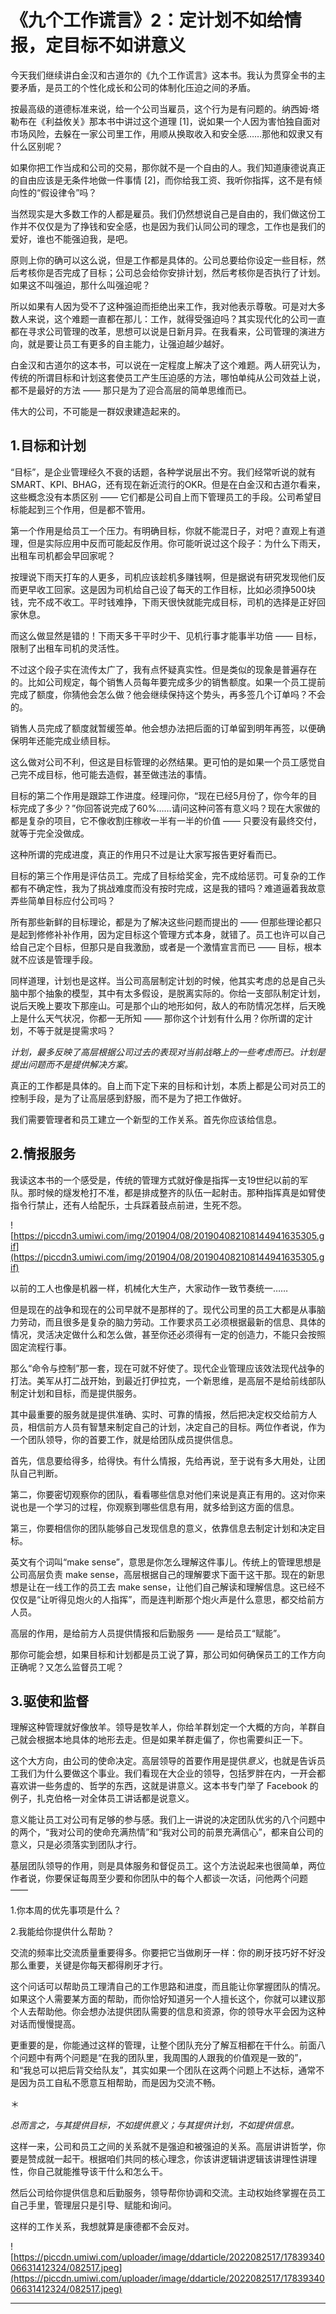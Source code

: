 # 《九个工作谎言》2：定计划不如给情报，定目标不如讲意义

今天我们继续讲白金汉和古道尔的《九个工作谎言》这本书。我认为贯穿全书的主要矛盾，是员工的个性化成长和公司的体制化压迫之间的矛盾。

按最高级的道德标准来说，给一个公司当雇员，这个行为是有问题的。纳西姆·塔勒布在《利益攸关》那本书中讲过这个道理 [1]，说如果一个人因为害怕独自面对市场风险，去躲在一家公司里工作，用顺从换取收入和安全感……那他和奴隶又有什么区别呢？

如果你把工作当成和公司的交易，那你就不是一个自由的人。我们知道康德说真正的自由应该是无条件地做一件事情 [2]，而你给我工资、我听你指挥，这不是有倾向性的“假设律令”吗？

当然现实是大多数工作的人都是雇员。我们仍然想说自己是自由的，我们做这份工作并不仅仅是为了挣钱和安全感，也是因为我们认同公司的理念，工作也是我们的爱好，谁也不能强迫我，是吧。

原则上你的确可以这么说，但是工作都是具体的。公司总要给你设定一些目标，然后考核你是否完成了目标；公司总会给你安排计划，然后考核你是否执行了计划。如果这不叫强迫，那什么叫强迫呢？

所以如果有人因为受不了这种强迫而拒绝出来工作，我对他表示尊敬。可是对大多数人来说，这个难题一直都在那儿：工作，就得受强迫吗？其实现代化的公司一直都在寻求公司管理的改革，思想可以说是日新月异。在我看来，公司管理的演进方向，就是要让员工有更多的自主能力，让强迫越少越好。

白金汉和古道尔的这本书，可以说在一定程度上解决了这个难题。两人研究认为，传统的所谓目标和计划这套使员工产生压迫感的方法，哪怕单纯从公司效益上说，都不是最好的方法 —— 那只是为了迎合高层的简单思维而已。

伟大的公司，不可能是一群奴隶建造起来的。

## 1.目标和计划

“目标”，是企业管理经久不衰的话题，各种学说层出不穷。我们经常听说的就有SMART、KPI、BHAG，还有现在新近流行的OKR。但是在白金汉和古道尔看来，这些概念没有本质区别 —— 它们都是公司自上而下管理员工的手段。公司希望目标能起到三个作用，但是都不管用。

第一个作用是给员工一个压力。有明确目标，你就不能混日子，对吧？直观上有道理，但是实际应用中反而可能起反作用。你可能听说过这个段子：为什么下雨天，出租车司机都会早回家呢？

按理说下雨天打车的人更多，司机应该趁机多赚钱啊，但是据说有研究发现他们反而更早收工回家。这是因为司机给自己设了每天的工作目标，比如必须挣500块钱，完不成不收工。平时钱难挣，下雨天很快就能完成目标，司机的选择是正好回家休息。

而这么做显然是错的！下雨天多干平时少干、见机行事才能事半功倍 —— 目标，限制了出租车司机的灵活性。

不过这个段子实在流传太广了，我有点怀疑真实性。但是类似的现象是普遍存在的。比如公司规定，每个销售人员每年要完成多少的销售额度。如果一个员工提前完成了额度，你猜他会怎么做？他会继续保持这个势头，再多签几个订单吗？不会的。

销售人员完成了额度就暂缓签单。他会想办法把后面的订单留到明年再签，以便确保明年还能完成业绩目标。

这么做对公司不利，但这是目标管理的必然结果。更可怕的是如果一个员工感觉自己完不成目标，他可能去造假，甚至做违法的事情。

目标的第二个作用是跟踪工作进度。经理问你，“现在已经5月份了，你今年的目标完成了多少？”你回答说完成了60%……请问这种问答有意义吗？现在大家做的都是复杂的项目，它不像收割庄稼收一半有一半的价值 —— 只要没有最终交付，就等于完全没做成。

这种所谓的完成进度，真正的作用只不过是让大家写报告更好看而已。

目标的第三个作用是评估员工。完成了目标给奖金，完不成给惩罚。可复杂的工作都有不确定性，我为了挑战难度而没有按时完成，这是我的错吗？难道逼着我故意弄些简单目标应付公司吗？

所有那些新鲜的目标理论，都是为了解决这些问题而提出的 —— 但那些理论都只是起到修修补补作用，因为定目标这个管理方式本身，就错了。员工也许可以自己给自己定个目标，但那只是自我激励，或者是一个激情宣言而已 —— 目标，根本就不应该是管理手段。

同样道理，计划也是这样。当公司高层制定计划的时候，他其实考虑的总是自己头脑中那个抽象的模型，其中有太多假设，是脱离实际的。你给一支部队制定计划，说后天晚上要攻下那座山。可是那个山的地形如何，敌人的布防情况怎样，后天晚上是什么天气状况，你都一无所知 —— 那你这个计划有什么用？你所谓的定计划，不等于就是提需求吗？

 *计划，最多反映了高层根据公司过去的表现对当前战略上的一些考虑而已。计划是提出问题而不是提供解决方案。*

真正的工作都是具体的。自上而下定下来的目标和计划，本质上都是公司对员工的控制手段，是为了让高层感到舒服，而不是为了把工作做好。

我们需要管理者和员工建立一个新型的工作关系。首先你应该给信息。

## 2.情报服务

我读这本书的一个感受是，传统的管理方式就好像是指挥一支19世纪以前的军队。那时候的燧发枪打不准，都是排成整齐的队伍一起射击。那种指挥真是如臂使指令行禁止，还有人给配乐，士兵踩着鼓点前进，生死不怨。

![https://piccdn3.umiwi.com/img/201904/08/201904082108144941635305.gif](https://piccdn3.umiwi.com/img/201904/08/201904082108144941635305.gif)

以前的工人也像是机器一样，机械化大生产，大家动作一致节奏统一……

但是现在的战争和现在的公司早就不是那样的了。现代公司里的员工大都是从事脑力劳动，而且很多是复杂的脑力劳动。工作要求员工必须根据最新的信息、具体的情况，灵活决定做什么和怎么做，甚至你还必须得有一定的创造力，不能只会按照固定流程行事。

那么“命令与控制”那一套，现在可就不好使了。现代企业管理应该效法现代战争的打法。美军从打二战开始，到最近打伊拉克，一个新思维，是高层不是给前线部队制定计划和目标，而是提供服务。

其中最重要的服务就是提供准确、实时、可靠的情报，然后把决定权交给前方人员，相信前方人员有智慧来制定自己的计划，决定自己的目标。两位作者说，作为一个团队领导，你的首要工作，就是给团队成员提供信息。

首先，信息要给得多，给得快。有什么情报，先给再说，至于说有多大用处，让团队自己判断。

第二，你要密切观察你的团队，看看哪些信息对他们来说是真正有用的。这对你来说也是一个学习的过程，你观察到哪些信息有用，就多给到这方面的信息。

第三，你要相信你的团队能够自己发现信息的意义，依靠信息去制定计划和决定目标。

英文有个词叫“make sense”，意思是你怎么理解这件事儿。传统上的管理思想是公司高层负责 make sense，高层根据自己的理解要求下面干这干那。现在的新思想是让在一线工作的员工去 make sense，让他们自己解读和理解信息。这已经不仅仅是“让听得见炮火的人指挥”，而是连判断那个炮火声是什么意思，都交给前方人员。

高层的作用，是给前方人员提供情报和后勤服务 —— 是给员工“赋能”。

那你可能会想，如果目标和计划都是员工说了算，那公司如何确保员工的工作方向正确呢？又怎么监督员工呢？

## 3.驱使和监督

理解这种管理就好像放羊。领导是牧羊人，你给羊群划定一个大概的方向，羊群自己就会根据本地具体的地形去走。但是如果羊群走偏了，你也需要纠正一下。

这个大方向，由公司的使命决定。高层领导的首要作用是提供*意义*，也就是告诉员工我们为什么要做这个事业。我们看现在大企业的领导，包括罗胖在内，一开会都喜欢讲一些务虚的、哲学的东西，这就是讲意义。这本书专门举了 Facebook 的例子，扎克伯格一对全体员工讲话都是说意义。

意义能让员工对公司有足够的参与感。我们上一讲说的决定团队优劣的八个问题中的两个，“我对公司的使命充满热情”和“我对公司的前景充满信心”，都来自公司的意义，只是必须落实到团队才行。

基层团队领导的作用，则是具体服务和督促员工。这个方法说起来也很简单，两位作者说，你要保证每周至少要和你团队中的每个人都谈一次话，问他两个问题 ——

1.你本周的优先事项是什么？

2.我能给你提供什么帮助？

交流的频率比交流质量重要得多。你要把它当做刷牙一样：你的刷牙技巧好不好没那么重要，关键是你每天都得刷牙才行。

这个问话可以帮助员工理清自己的工作思路和进度，而且能让你掌握团队的情况。如果这个人需要某方面的帮助，而你恰好知道另一个人擅长这个，你就可以建议那个人去帮助他。你会想办法提供团队需要的信息和资源，你的领导水平会因为这种对话而慢慢提高。

更重要的是，你能通过这样的管理，让整个团队充分了解互相都在干什么。前面八个问题中有两个问题是“在我的团队里，我周围的人跟我的价值观是一致的”，和“我总可以把后背交给队友”，其实如果一个团队在这两个问题上不达标，通常不是因为员工自私不愿意互相帮助，而是因为交流不畅。

＊

 *总而言之，与其提供目标，不如提供意义；与其提供计划，不如提供信息。*

这样一来，公司和员工之间的关系就不是强迫和被强迫的关系。高层讲讲哲学，你要是赞成就一起干。根据咱们共同的核心理念，你该讲逻辑讲逻辑该讲理性讲理性，你自己就能推导该干什么和怎么干。

然后公司给你提供信息和后勤服务，领导帮你协调和交流。主动权始终掌握在员工自己手里，管理层只是引导、赋能和询问。

这样的工作关系，我想就算是康德都不会反对。

![https://piccdn.umiwi.com/uploader/image/ddarticle/2022082517/1783934006631412324/082517.jpeg](https://piccdn.umiwi.com/uploader/image/ddarticle/2022082517/1783934006631412324/082517.jpeg)

---
